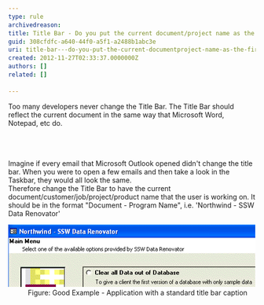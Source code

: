 ```yaml
---
type: rule
archivedreason: 
title: Title Bar - Do you put the current document/project name as the first word of your title bar?
guid: 308cfdfc-a640-44f0-a5f1-a2488b1abc3e
uri: title-bar---do-you-put-the-current-documentproject-name-as-the-first-word-of-your-title-bar
created: 2012-11-27T02:33:37.0000000Z
authors: []
related: []

---
```



<p>Too many developers never change the Title Bar. The Title Bar should reflect the current document in the same way that Microsoft Word, Notepad, etc do.</p>
<br><excerpt class='endintro'></excerpt><br>
​<div>Imagine if every email that Microsoft Outlook opened didn't change the title bar. When you were to open a few emails and then take a look in the Taskbar, they would all look the same.</div>
<div>Therefore change the Title Bar to have the current document/customer/job/project/product name that the user is working on. It should be in the format "Document - Program Name", i.e. 'Northwind - SSW Data Renovator'</div>
<dl class="goodImage"><dt><img alt="Title Bar Caption" src="../../assets/imgTitleBarCaption.gif" /></dt>
<dd>Figure: Good Example - Application with a standard title bar caption</dd></dl>


